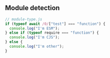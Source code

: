 ## Module detection

```javascript
// module-type.js
if (typeof await /0/["test"] === "function") {
  console.log("I'm ESM");
} else if (typeof require === "function") {
  console.log("I'm CJS");
} else {
  console.log("I'm other");
}
```
